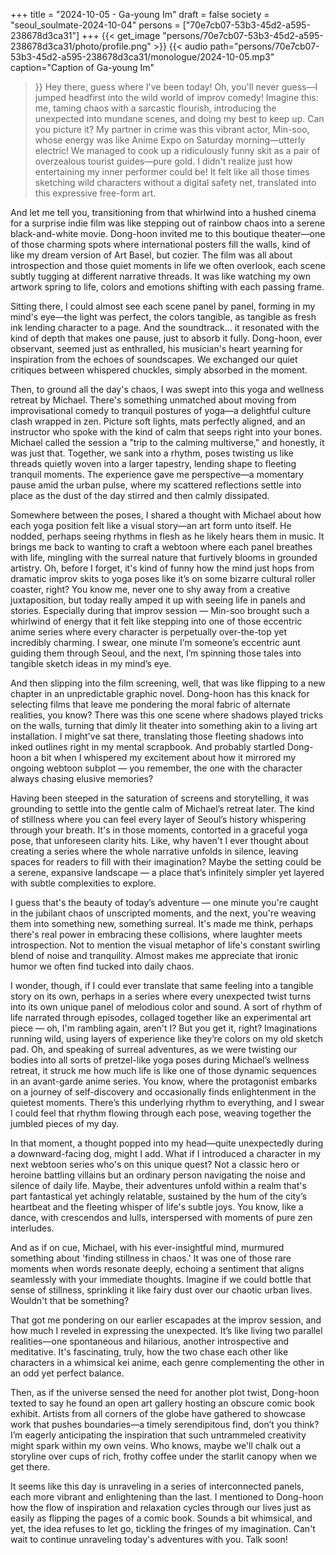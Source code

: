 +++
title = "2024-10-05 - Ga-young Im"
draft = false
society = "seoul_soulmate-2024-10-04"
persons = ["70e7cb07-53b3-45d2-a595-238678d3ca31"]
+++
{{< get_image "persons/70e7cb07-53b3-45d2-a595-238678d3ca31/photo/profile.png" >}}
{{< audio
    path="persons/70e7cb07-53b3-45d2-a595-238678d3ca31/monologue/2024-10-05.mp3" 
    caption="Caption of Ga-young Im"
>}}
Hey there, guess where I've been today!
Oh, you'll never guess—I jumped headfirst into the wild world of improv comedy! Imagine this: me, taming chaos with a sarcastic flourish, introducing the unexpected into mundane scenes, and doing my best to keep up. Can you picture it? My partner in crime was this vibrant actor, Min-soo, whose energy was like Anime Expo on Saturday morning—utterly electric! We managed to cook up a ridiculously funny skit as a pair of overzealous tourist guides—pure gold. I didn't realize just how entertaining my inner performer could be! It felt like all those times sketching wild characters without a digital safety net, translated into this expressive free-form art.

And let me tell you, transitioning from that whirlwind into a hushed cinema for a surprise indie film was like stepping out of rainbow chaos into a serene black-and-white movie. Dong-hoon invited me to this boutique theater—one of those charming spots where international posters fill the walls, kind of like my dream version of Art Basel, but cozier. The film was all about introspection and those quiet moments in life we often overlook, each scene subtly tugging at different narrative threads. It was like watching my own artwork spring to life, colors and emotions shifting with each passing frame.

Sitting there, I could almost see each scene panel by panel, forming in my mind's eye—the light was perfect, the colors tangible, as tangible as fresh ink lending character to a page. And the soundtrack... it resonated with the kind of depth that makes one pause, just to absorb it fully. Dong-hoon, ever observant, seemed just as enthralled, his musician's heart yearning for inspiration from the echoes of soundscapes. We exchanged our quiet critiques between whispered chuckles, simply absorbed in the moment.

Then, to ground all the day's chaos, I was swept into this yoga and wellness retreat by Michael. There's something unmatched about moving from improvisational comedy to tranquil postures of yoga—a delightful culture clash wrapped in zen. Picture soft lights, mats perfectly aligned, and an instructor who spoke with the kind of calm that seeps right into your bones. Michael called the session a "trip to the calming multiverse," and honestly, it was just that. Together, we sank into a rhythm, poses twisting us like threads quietly woven into a larger tapestry, lending shape to fleeting tranquil moments. The experience gave me perspective—a momentary pause amid the urban pulse, where my scattered reflections settle into place as the dust of the day stirred and then calmly dissipated.

Somewhere between the poses, I shared a thought with Michael about how each yoga position felt like a visual story—an art form unto itself. He nodded, perhaps seeing rhythms in flesh as he likely hears them in music. It brings me back to wanting to craft a webtoon where each panel breathes with life, mingling with the surreal nature that furtively blooms in grounded artistry.
Oh, before I forget, it's kind of funny how the mind just hops from dramatic improv skits to yoga poses like it’s on some bizarre cultural roller coaster, right? You know me, never one to shy away from a creative juxtaposition, but today really amped it up with seeing life in panels and stories. Especially during that improv session — Min-soo brought such a whirlwind of energy that it felt like stepping into one of those eccentric anime series where every character is perpetually over-the-top yet incredibly charming. I swear, one minute I’m someone’s eccentric aunt guiding them through Seoul, and the next, I’m spinning those tales into tangible sketch ideas in my mind’s eye.

And then slipping into the film screening, well, that was like flipping to a new chapter in an unpredictable graphic novel. Dong-hoon has this knack for selecting films that leave me pondering the moral fabric of alternate realities, you know? There was this one scene where shadows played tricks on the walls, turning that dimly lit theater into something akin to a living art installation. I might've sat there, translating those fleeting shadows into inked outlines right in my mental scrapbook. And probably startled Dong-hoon a bit when I whispered my excitement about how it mirrored my ongoing webtoon subplot — you remember, the one with the character always chasing elusive memories?

Having been steeped in the saturation of screens and storytelling, it was grounding to settle into the gentle calm of Michael’s retreat later. The kind of stillness where you can feel every layer of Seoul’s history whispering through your breath. It's in those moments, contorted in a graceful yoga pose, that unforeseen clarity hits. Like, why haven't I ever thought about creating a series where the whole narrative unfolds in silence, leaving spaces for readers to fill with their imagination? Maybe the setting could be a serene, expansive landscape — a place that’s infinitely simpler yet layered with subtle complexities to explore.

I guess that's the beauty of today’s adventure — one minute you're caught in the jubilant chaos of unscripted moments, and the next, you're weaving them into something new, something surreal. It's made me think, perhaps there's real power in embracing these collisions, where laughter meets introspection. Not to mention the visual metaphor of life's constant swirling blend of noise and tranquility. Almost makes me appreciate that ironic humor we often find tucked into daily chaos.

I wonder, though, if I could ever translate that same feeling into a tangible story on its own, perhaps in a series where every unexpected twist turns into its own unique panel of melodious color and sound. A sort of rhythm of life narrated through episodes, collaged together like an experimental art piece — oh, I'm rambling again, aren't I? But you get it, right? Imaginations running wild, using layers of experience like they’re colors on my old sketch pad.
Oh, and speaking of surreal adventures, as we were twisting our bodies into all sorts of pretzel-like yoga poses during Michael’s wellness retreat, it struck me how much life is like one of those dynamic sequences in an avant-garde anime series. You know, where the protagonist embarks on a journey of self-discovery and occasionally finds enlightenment in the quietest moments. There’s this underlying rhythm to everything, and I swear I could feel that rhythm flowing through each pose, weaving together the jumbled pieces of my day.

In that moment, a thought popped into my head—quite unexpectedly during a downward-facing dog, might I add. What if I introduced a character in my next webtoon series who's on this unique quest? Not a classic hero or heroine battling villains but an ordinary person navigating the noise and silence of daily life. Maybe, their adventures unfold within a realm that's part fantastical yet achingly relatable, sustained by the hum of the city’s heartbeat and the fleeting whisper of life's subtle joys. You know, like a dance, with crescendos and lulls, interspersed with moments of pure zen interludes.

And as if on cue, Michael, with his ever-insightful mind, murmured something about 'finding stillness in chaos.' It was one of those rare moments when words resonate deeply, echoing a sentiment that aligns seamlessly with your immediate thoughts. Imagine if we could bottle that sense of stillness, sprinkling it like fairy dust over our chaotic urban lives. Wouldn't that be something?

That got me pondering on our earlier escapades at the improv session, and how much I reveled in expressing the unexpected. It’s like living two parallel realities—one spontaneous and hilarious, another introspective and meditative. It's fascinating, truly, how the two chase each other like characters in a whimsical kei anime, each genre complementing the other in an odd yet perfect balance.

Then, as if the universe sensed the need for another plot twist, Dong-hoon texted to say he found an open art gallery hosting an obscure comic book exhibit. Artists from all corners of the globe have gathered to showcase work that pushes boundaries—a timely serendipitous find, don’t you think? I’m eagerly anticipating the inspiration that such untrammeled creativity might spark within my own veins. Who knows, maybe we'll chalk out a storyline over cups of rich, frothy coffee under the starlit canopy when we get there.

It seems like this day is unraveling in a series of interconnected panels, each more vibrant and enlightening than the last. I mentioned to Dong-hoon how the flow of inspiration and relaxation cycles through our lives just as easily as flipping the pages of a comic book. Sounds a bit whimsical, and yet, the idea refuses to let go, tickling the fringes of my imagination.
Can't wait to continue unraveling today's adventures with you. Talk soon!
